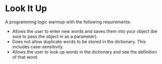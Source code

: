 # Look It Up

A programming logic warmup with the following requirements:

- Allows the user to enter new words and saves them into your object (be sure to pass the object in as a parameter). 
- Does not allow duplicate words to be stored in the dictionary. This includes case-sensitivity.
- Allows the user to look up words in the dictionary and see the definition of that word.
